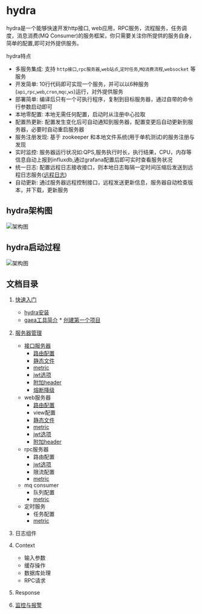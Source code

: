 # hydra
hydra是一个能够快速开发http接口, web应用，RPC服务，流程服务，任务调度，消息消费(MQ Consumer)的服务框架，你只需要关注你所提供的服务自身，简单的配置,即可对外提供服务。


  hydra特点
* 多服务集成: 支持 `http接口`,`rpc服务器`,`web站点`,`定时任务`,`MQ消费流程`,`websocket` 等服务
* 开发简单: 10行代码即可实现一个服务，并可以以6种服务(`api`,`rpc`,`web`,`cron`,`mqc`,`ws`)运行，对外提供服务
* 部署简单: 编译后只有一个可执行程序，复制到目标服务器，通过自带的命令行参数启动即可 
* 本地零配置: 本地无需任何配置，启动时从注册中心拉取
* 配置热更新: 配置发生变化后可自动通知到服务器，配置变更后自动更新到服务器，必要时自动重启服务器
* 服务注册发现: 基于 zookeeper 和本地文件系统(用于单机测试)的服务注册与发现
* 实时监控: 服务器运行状况如:QPS,服务执行时长，执行结果，CPU，内存等信息自动上报到influxdb,通过grafana配置后即可实时查看服务状况
* 统一日志: 配置远程日志接收接口，则本地日志每隔一定时间压缩后发送到远程日志服务([远程日志](https://github.com/micro-plat/logsaver))
* 自动更新: 通过服务器远程控制接口，远程发送更新信息，服务器自动检查版本，并下载，更新服务






## hydra架构图

![架构图](https://github.com/micro-plat/hydra/blob/master/quickstart/hydra.png?raw=true)


## hydra启动过程


![架构图](https://github.com/micro-plat/hydra/blob/master/quickstart/flow.png?raw=true)

## 文档目录
1. [快速入门](README.md#hydra)
      * [hydra安装](https://github.com/micro-plat/hydra/blob/master/quickstart/2_install.md)
      * [gaea工具简介](https://github.com/micro-plat/hydra/blob/master/quickstart/3.install_gaea.md)
       * [创建第一个项目](https://github.com/micro-plat/hydra/blob/master/quickstart/6.first_project.md)
      
2. [服务器管理](https://github.com/micro-plat/hydra/blob/master/quickstart/7.server.intro.md)
      * [接口服务器](https://github.com/micro-plat/hydra/blob/master/quickstart/api/1.api_intro.md)
          + [路由配置](https://github.com/micro-plat/hydra/blob/master/quickstart/api/2.api_router.md)         
          + [静态文件](https://github.com/micro-plat/hydra/blob/master/quickstart/api/3.api_static.md)
          + [metric](https://github.com/micro-plat/hydra/blob/master/quickstart/api/4.api_metric.md)
          + [jwt选项](https://github.com/micro-plat/hydra/blob/master/quickstart/api/5.api_auth.md)
          + [附加header](https://github.com/micro-plat/hydra/blob/master/quickstart/api/6.api_header.md)
          + [熔断降级](https://github.com/micro-plat/hydra/blob/master/quickstart/api/7.api_circuit.md)
      * web服务器
         + [路由配置](https://github.com/micro-plat/hydra/blob/master/quickstart/api/2.api_router.md)  
         + view配置       
          + [静态文件](https://github.com/micro-plat/hydra/blob/master/quickstart/api/3.api_static.md)
          + [metric](https://github.com/micro-plat/hydra/blob/master/quickstart/api/4.api_metric.md)
          + [jwt选项](https://github.com/micro-plat/hydra/blob/master/quickstart/api/5.api_auth.md)
          + [附加header](https://github.com/micro-plat/hydra/blob/master/quickstart/api/6.api_header.md)
      * rpc服务器
          + 路由配置
          + [jwt选项](https://github.com/micro-plat/hydra/blob/master/quickstart/api/5.api_auth.md)
          + 限流配置
          + [metric](https://github.com/micro-plat/hydra/blob/master/quickstart/api/4.api_metric.md)
      * mq consumer
          + 队列配置
          + [metric](https://github.com/micro-plat/hydra/blob/master/quickstart/api/4.api_metric.md)
      * 定时服务
          + 任务配置
          + [metric](https://github.com/micro-plat/hydra/blob/master/quickstart/api/4.api_metric.md)
3. 日志组件
4. Context
      * 输入参数
      * 缓存操作
      * 数据库处理
      * RPC请求
5. Response
6. [监控与报警](https://github.com/micro-plat/hydra/blob/master/quickstart/alarm/1.alarm.md)
